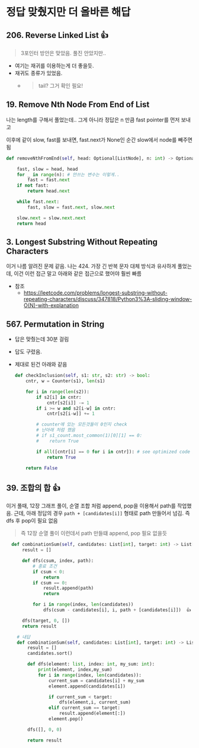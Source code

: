# 정답 맞췄지만 더 올바른 해답 

## 206. Reverse Linked List 👍

> 3포인터 방안은 맞았음. 풀진 안았지만..

- 여기는 재귀를 이용하는게 더 좋을듯.
- 재귀도 종류가 있었음. 
  - > tail? 그거 확인 필요!

## 19. Remove Nth Node From End of List

나는 length를 구해서 풀었는데.. 그게 아니라 정답은
n 만큼 fast pointer를 먼저 보내고

이후에 같이 slow, fast를 보내면, fast.next가 None인 순간 slow에서 node를 빼주면됨

```python
def removeNthFromEnd(self, head: Optional[ListNode], n: int) -> Optional[ListNode]:

    fast, slow = head, head
    for _ in range(n): # 안쓰는 변수는 이렇게..
        fast = fast.next
    if not fast:
        return head.next

    while fast.next:
        fast, slow = fast.next, slow.next

    slow.next = slow.next.next
    return head


```

## 3. Longest Substring Without Repeating Characters

이거 나름 알려진 문제 같음. 
나는 424. 가장 긴 반복 문자 대체 방식과 유사하게 풀었는데, 
이건 이런 접근 말고 아래와 같은 접근으로 했어야 훨씬 빠름

- 참조
  - https://leetcode.com/problems/longest-substring-without-repeating-characters/discuss/347818/Python3%3A-sliding-window-O(N)-with-explanation

## 567. Permutation in String

- 답은 맞췄는데 30분 걸림
- 답도 구렸음.
- 제대로 된건 아래와 같음

    ```python
    def checkInclusion(self, s1: str, s2: str) -> bool:
        cntr, w = Counter(s1), len(s1)   

        for i in range(len(s2)):
            if s2[i] in cntr: 
                cntr[s2[i]] -= 1
            if i >= w and s2[i-w] in cntr: 
                cntr[s2[i-w]] += 1

            # counter에 있는 모든것들이 0인지 check
            # 난아래 처럼 했음
            # if s1_count.most_common(1)[0][1] == 0:
            #    return True

            if all([cntr[i] == 0 for i in cntr]): # see optimized code below
                return True

        return False

    ```

## 39. 조합의 합 👍

이거 풀때, 12장 그래프 풀이, 순열 조합 처럼 append, pop을 이용해서 path를 작업했음.
근데, 아래 정답의 경우 `path + [candidates[i]]` 형태로 path 만들어서 넘김. 즉 dfs 후 pop이 필요 없음 
> 즉 12장 순열 풀이 이런데서 path 만들떄 append, pop 필요 없을듯

```python
  def combinationSum(self, candidates: List[int], target: int) -> List[List[int]]:
      result = []

      def dfs(csum, index, path):
          # 종료 조건
          if csum < 0:
              return
          if csum == 0:
              result.append(path)
              return

          for i in range(index, len(candidates))
              dfs(csum - candidates[i], i, path + [candidates[i]])  👍

      dfs(target, 0, [])
      return result
```

```python
    # 내답
    def combinationSum(self, candidates: List[int], target: int) -> List[List[int]]:
        result = []
        candidates.sort()

        def dfs(element: list, index: int, my_sum: int):
            print(element, index,my_sum)
            for i in range(index, len(candidates)):
                current_sum = candidates[i] + my_sum
                element.append(candidates[i])

                if current_sum < target:
                    dfs(element,i, current_sum)
                elif current_sum == target:
                    result.append(element[:])
                element.pop()

        dfs([], 0, 0)

        return result

```